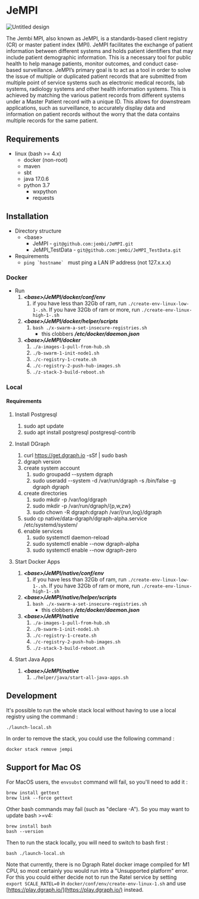 # JeMPI

![Untitled design](https://user-images.githubusercontent.com/41700488/158391814-b78219dc-0359-4024-b7bd-2dec792b5b15.png)

The Jembi MPI, also known as JeMPI, is a standards-based client registry (CR) or master patient index (MPI). JeMPI facilitates the exchange of patient information between different systems and holds patient identifiers that may include patient demographic information. This is a necessary tool for public health to help manage patients, monitor outcomes, and conduct case-based surveillance. JeMPI’s primary goal is to act as a tool in order to solve the issue of multiple or duplicated patient records that are submitted from multiple point of service systems such as electronic medical records, lab systems, radiology systems and other health information systems. This is achieved by matching the various patient records from different systems under a Master Patient record with a unique ID. This allows for downstream applications, such as surveillance, to accurately display data and information on patient records without the worry that the data contains multiple records for the same patient.

## Requirements
- linux (bash >= 4.x)
  - docker (non-root)
  - maven
  - sbt
  - java 17.0.6
  - python 3.7
    - wxpython
    - requests

## Installation
- Directory structure
  - \<base>
    - JeMPI           - ```git@github.com:jembi/JeMPI.git```
    - JeMPI_TestData  - ```git@github.com:jembi/JeMPI_TestData.git```
- Requirements
  - ```ping `hostname` ``` must ping a LAN IP address (not 127.x.x.x) 
### Docker
- Run
  1. **_\<base>/JeMPI/docker/conf/env_**
     1. if you have less than 32Gb of ram, run ```./create-env-linux-low-1-.sh```. If you have 32Gb of ram or more, run ```./create-env-linux-high-1-.sh``` 
  2. **_\<base>/JeMPI/docker/helper/scripts_**
     1. ```bash ./x-swarm-a-set-insecure-registries.sh```
        - this clobbers **_/etc/docker/daemon.json_**   
  3. **_\<base>/JeMPI/docker_**
     1. ```./a-images-1-pull-from-hub.sh```
     2. ```./b-swarm-1-init-node1.sh```
     3. ```./c-registry-1-create.sh```
     4. ```./c-registry-2-push-hub-images.sh```
     5. ```./z-stack-3-build-reboot.sh```
### Local
#### Requirements
1. Install Postgresql
   1. sudo apt update 
   2. sudo apt install postgresql postgresql-contrib

2. Install DGraph
   1. curl https://get.dgraph.io -sSf | sudo bash
   2. dgraph version
   3. create system account
      1. sudo groupadd --system dgraph
      2. sudo useradd --system -d /var/run/dgraph -s /bin/false -g dgraph dgraph
   4. create directories
      1. sudo mkdir -p /var/log/dgraph
      2. sudo mkdir -p /var/run/dgraph/{p,w,zw}
      3. sudo chown -R dgraph:dgraph /var/{run,log}/dgraph
   5. sudo cp native/data-dgraph/dgraph-alpha.service /etc/systemd/system/
   6. enable services
      1. sudo systemctl daemon-reload
      2. sudo systemctl enable --now dgraph-alpha
      3. sudo systemctl enable --now dgraph-zero
3. Start Docker Apps
    1. **_\<base>/JeMPI/native/conf/env_**
        1. if you have less than 32Gb of ram, run ```./create-env-linux-low-1-.sh```. If you have 32Gb of ram or more, run ```./create-env-linux-high-1-.sh```
    2. **_\<base>/JeMPI/native/helper/scripts_**
        1. ```bash ./x-swarm-a-set-insecure-registries.sh```
            - this clobbers **_/etc/docker/daemon.json_**
    3. **_\<base>/JeMPI/native_**
        1. ```./a-images-1-pull-from-hub.sh```
        2. ```./b-swarm-1-init-node1.sh```
        3. ```./c-registry-1-create.sh```
        4. ```./c-registry-2-push-hub-images.sh```
        5. ```./z-stack-3-build-reboot.sh```
4. Start Java Apps
   1.  **_\<base>/JeMPI/native_**
       1. ```./helper/java/start-all-java-apps.sh```
   

## Development
It's possible to run the whole stack local without having to use a local registry using the command : 
```
./launch-local.sh
```
In order to remove the stack, you could use the following command :
```
docker stack remove jempi
```

## Support for Mac OS

For MacOS users, the `envsubst` command will fail, so you'll need to add it  :
```
brew install gettext
brew link --force gettext 
```

Other bash commands may fail (such as "declare -A"). So you may want to update bash >=v4:
```
brew install bash
bash --version
``` 

Then to run the stack locally, you will need to switch to bash first :
```
bash ./launch-local.sh
```

Note that currently, there is no Dgraph Ratel docker image compiled for M1 CPU, so most certainly you would run into a "Unsupported platform" error. For this you could either decide not to run the Ratel service by setting `export SCALE_RATEL=0` in `docker/conf/env/create-env-linux-1.sh` and use [https://play.dgraph.io/](https://play.dgraph.io/) instead.

